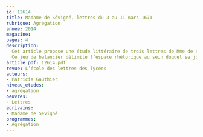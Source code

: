 ```yaml
---
id: 12614
title: Madame de Sévigné, lettres du 3 au 11 mars 1671
rubrique: Agrégation
annee: 2014
magazine: 
pages: 4
description: 
  Cet article propose une étude littéraire de trois lettres de Mme de Sévigné adressées à Mme de Grignan, un mois après son départ pour la Provence. Ces lettres correspondent donc à un éloignement dont la durée permet à la fois de mesurer la douleur désormais lestée d’une certaine épaisseur de temps et de prendre acte de la régularité d’un commerce destiné à la compenser.
  Ce jeu de balancier délimite l’espace rhétorique au sein duquel se joue la communication entre la mère et la fille. L’écriture de la lettre se manifeste comme l’expression d’un échange à distance équivalant à une conversation avec un absent. En cela, ces lettres, comme le reste de la correspondance de Mme de Sévigné, répondent à la définition canonique de l’échange épistolaire. Cette définition peut cependant s’infléchir lorsque l’on examine la manière d’écrire des deux femmes…
article_pdf: 12614.pdf
revue: L’école des lettres des lycées
auteurs:
- Patricia Gauthier
niveau_etudes:
- agrégation
oeuvres:
- Lettres
ecrivains:
- Madame de Sévigné
programmes:
- Agrégation
---
```


